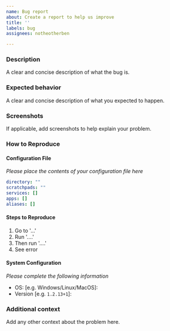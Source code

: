 ```yaml
---
name: Bug report
about: Create a report to help us improve
title: ''
labels: bug
assignees: notheotherben

---
```


### Description
A clear and concise description of what the bug is.

### Expected behavior
A clear and concise description of what you expected to happen.

### Screenshots
If applicable, add screenshots to help explain your problem.

### How to Reproduce
#### Configuration File
*Please place the contents of your configuration file here*

```yaml
directory: ""
scratchpads: ""
services: []
apps: []
aliases: []
```

#### Steps to Reproduce
1. Go to '...'
2. Run '....'
3. Then run '....'
4. See error

#### System Configuration
*Please complete the following information*

 - OS: [e.g. Windows/Linux/MacOS]: 
 - Version [e.g. `1.2.13+1`]: 

### Additional context
Add any other context about the problem here.
